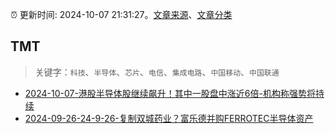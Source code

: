 :alarm_clock: 更新时间: 2024-10-07 21:31:27。[文章来源](/README.md)、[文章分类](/TAGS.md)

## TMT


> 关键字：`科技`、`半导体`、`芯片`、`电信`、`集成电路`、`中国移动`、`中国联通`



- [2024-10-07-港股半导体股继续飙升！其中一股盘中涨近6倍-机构称强势将持续](https://www.cls.cn/detail/1817018) 
- [2024-09-26-24-9-26-复制双城药业？富乐德并购FERROTEC半导体资产](https://xueqiu.com/8772786299/305782060) 
